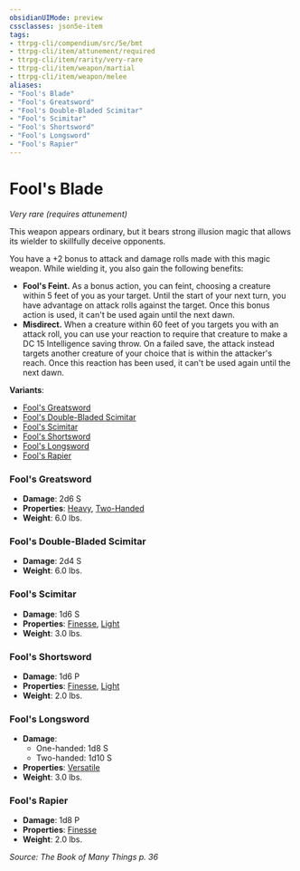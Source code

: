 ```yaml
---
obsidianUIMode: preview
cssclasses: json5e-item
tags:
- ttrpg-cli/compendium/src/5e/bmt
- ttrpg-cli/item/attunement/required
- ttrpg-cli/item/rarity/very-rare
- ttrpg-cli/item/weapon/martial
- ttrpg-cli/item/weapon/melee
aliases: 
- "Fool's Blade"
- "Fool's Greatsword"
- "Fool's Double-Bladed Scimitar"
- "Fool's Scimitar"
- "Fool's Shortsword"
- "Fool's Longsword"
- "Fool's Rapier"
---
```

# Fool's Blade
*Very rare (requires attunement)*  


This weapon appears ordinary, but it bears strong illusion magic that allows its wielder to skillfully deceive opponents.

You have a +2 bonus to attack and damage rolls made with this magic weapon. While wielding it, you also gain the following benefits:

- **Fool's Feint.** As a bonus action, you can feint, choosing a creature within 5 feet of you as your target. Until the start of your next turn, you have advantage on attack rolls against the target. Once this bonus action is used, it can't be used again until the next dawn.  
- **Misdirect.** When a creature within 60 feet of you targets you with an attack roll, you can use your reaction to require that creature to make a DC 15 Intelligence saving throw. On a failed save, the attack instead targets another creature of your choice that is within the attacker's reach. Once this reaction has been used, it can't be used again until the next dawn.  

**Variants**:
- [Fool's Greatsword](#Fool's%20Greatsword)
- [Fool's Double-Bladed Scimitar](#Fool's%20Double-Bladed%20Scimitar)
- [Fool's Scimitar](#Fool's%20Scimitar)
- [Fool's Shortsword](#Fool's%20Shortsword)
- [Fool's Longsword](#Fool's%20Longsword)
- [Fool's Rapier](#Fool's%20Rapier)

### Fool's Greatsword

- **Damage**: 2d6 S
- **Properties**: [Heavy](item-properties.md#Heavy), [Two-Handed](item-properties.md#Two-Handed)
- **Weight**: 6.0 lbs.

### Fool's Double-Bladed Scimitar

- **Damage**: 2d4 S
- **Weight**: 6.0 lbs.

### Fool's Scimitar

- **Damage**: 1d6 S
- **Properties**: [Finesse](item-properties.md#Finesse), [Light](item-properties.md#Light)
- **Weight**: 3.0 lbs.

### Fool's Shortsword

- **Damage**: 1d6 P
- **Properties**: [Finesse](item-properties.md#Finesse), [Light](item-properties.md#Light)
- **Weight**: 2.0 lbs.

### Fool's Longsword

- **Damage**:
  - One-handed: 1d8 S
  - Two-handed: 1d10 S
- **Properties**: [Versatile](item-properties.md#Versatile)
- **Weight**: 3.0 lbs.

### Fool's Rapier

- **Damage**: 1d8 P
- **Properties**: [Finesse](item-properties.md#Finesse)
- **Weight**: 2.0 lbs.


*Source: The Book of Many Things p. 36*